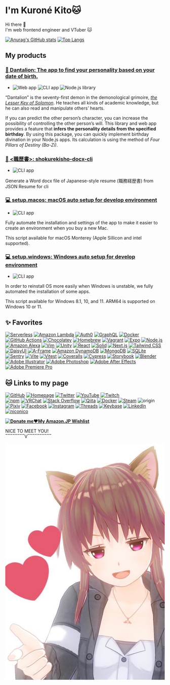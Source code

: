 # I'm **Kuroné Kito**🐱

Hi there 👋  
I'm web frontend engineer and VTuber 🐱

[![Anurag's GitHub stats](https://github-readme-stats.vercel.app/api?border_color=036&border_radius=28&count_private=true&include_all_commits=true&line_height=24&show_icons=true&theme=tokyonight&username=kurone-kito)](https://github.com/anuraghazra/github-readme-stats)
[![Top Langs](https://github-readme-stats.vercel.app/api/top-langs/?border_color=036&border_radius=28&card_width=445&count_private=true&exclude_repo=mic-test-for-oculus-quest&langs_count=8&layout=compact&show_icons=true&theme=tokyonight&username=kurone-kito)](https://github.com/anuraghazra/github-readme-stats)

## My products

### [**🦁 Dantalion**: The app to find your personality based on your date of birth.](https://kurone-kito.github.io/dantalion/)

- ![Web app](https://img.shields.io/badge/-Web_app-303)
  ![CLI app](https://img.shields.io/badge/-CLI_app-033)
  ![Node.js library](https://img.shields.io/badge/-Node.js_library-000)

“Dantalion” is the seventy-first demon in the demonological grimoire,
_[the Lesser Key of Solomon](https://en.wikipedia.org/wiki/The_Lesser_Key_of_Solomon)_.
He teaches all kinds of academic knowledge, but he can also read and
manipulate others’ hearts.

If you can predict the other person’s character, you can increase the
possibility of controlling the other person’s will.
This library and web app provides a feature that
**infers the personality details from the specified birthday**.
By using this package,
you can quickly implement birthday divination in your Node.js apps.
Its calculation is using the method of _Four Pillars of Destiny (Ba-Zi)_.

### [**📄 <職歴書>**: shokurekisho-docx-cli](https://github.com/kurone-kito/shokurekisho-docx-cli)

- ![CLI app](https://img.shields.io/badge/-CLI_app-033)

Generate a Word docx file of Japanese-style resume (職務経歴書) from JSON Resume for cli

### [**💻 setup.macos**: macOS auto setup for develop environment](https://github.com/kurone-kito/setup.macos)

- ![CLI app](https://img.shields.io/badge/-CLI_app-033)

Fully automate the installation and settings of the app to make it easier
to create an environment when you buy a new Mac.

This script available for macOS Monterey
(Apple Sillicon and intel supported).

### [**💻 setup.windows**: Windows auto setup for develop environment](https://github.com/kurone-kito/setup.windows)

- ![CLI app](https://img.shields.io/badge/-CLI_app-033)

In order to reinstall OS more easily when Windows is unstable,
we fully automated the installation of some apps.

This script available for Windows 8.1, 10, and 11.
ARM64 is supported on Windows 10 or 11.

## ✨ Favorites

[![Serverless](https://img.shields.io/badge/-Serverless-000?logo=serverless&logoSize=auto)](https://www.serverless.com/)
[![Amazon Lambda](https://img.shields.io/badge/-Lambda-000?logo=awslambda&logoSize=auto)](https://aws.amazon.com/dynamodb/)
[![Auth0](https://img.shields.io/badge/-Auth0-000?logo=auth0&logoSize=auto)](https://auth0.com/)
[![GraphQL](https://img.shields.io/badge/-GraphQL-000?logo=graphql&logoColor=E10098&logoSize=auto)](https://graphql.org/)
[![Docker](https://img.shields.io/badge/-Docker-000?logo=docker&logoSize=auto)](https://www.docker.com/)
[![GitHub Actions](https://img.shields.io/badge/-GitHub_Actions-000?logo=githubactions&logoSize=auto)](https://github.com/features/actions)
[![Chocolatey](https://img.shields.io/badge/-Chocolatey-000?logo=chocolatey&logoSize=auto)](https://chocolatey.org/)
[![Homebrew](https://img.shields.io/badge/-Homebrew-000?logo=homebrew&logoSize=auto)](https://brew.sh/)
[![Vagrant](https://img.shields.io/badge/-Vagrant-000?logo=vagrant&logoColor=1868F2&logoSize=auto)](https://www.vagrantup.com/)
[![Expo](https://img.shields.io/badge/-Expo-000?logo=expo&logoSize=auto)](https://expo.dev/)
[![Node.js](https://img.shields.io/badge/-Node.js-000?logo=nodedotjs&logoSize=auto)](https://nodejs.org/)
[![Amazon Alexa](https://img.shields.io/badge/-Amazon_Alexa-000?logo=amazonalexa&logoSize=auto)](https://developer.amazon.com/alexa)
[![Vim](https://img.shields.io/badge/-Vim-000?logo=vim&logoColor=019733&logoSize=auto)](https://www.vim.org/)
[![Unity](https://img.shields.io/badge/-Unity-000?logo=unity&logoSize=auto)](https://unity.com/)
[![React](https://img.shields.io/badge/-React-000?logo=React&logoSize=auto)](https://reactjs.org/)
[![Solid](https://img.shields.io/badge/-Solid-000?logo=Solid&logoSize=auto)](https://solidjs.com/)
[![Next.js](https://img.shields.io/badge/-Next.js-000?logo=nextdotjs&logoSize=auto)](https://nextjs.org/)
[![Tailwind CSS](https://img.shields.io/badge/-Tailwind_CSS-000?logo=tailwindcss&logoSize=auto)](https://tailwindcss.com/)
[![DaisyUI](https://img.shields.io/badge/-DaisyUI-000?logo=DaisyUI&logoSize=auto)](https://daisyui.com/)
[![A-Frame](https://img.shields.io/badge/-A--Frame-000?logo=aframe&logoSize=auto)](https://aframe.io/)
[![Amazon DynamoDB](https://img.shields.io/badge/-DynamoDB-000?logo=amazondynamodb&logoColor=4053D6&logoSize=auto)](https://aws.amazon.com/dynamodb/)
[![MongoDB](https://img.shields.io/badge/-MongoDB-000?logo=mongodb&logoSize=auto)](https://www.mongodb.com/)
[![SQLite](https://img.shields.io/badge/-SQLite-000?logo=sqlite&logoSize=auto)](https://www.sqlite.org/)
[![Sentry](https://img.shields.io/badge/-Sentry-000?logo=sentry&logoSize=auto)](https://sentry.io/)
[![Vite](https://img.shields.io/badge/-Vite-000?logo=Vite&logoSize=auto)](https://vite.dev/)
[![Vitest](https://img.shields.io/badge/-Vitest-000?logo=Vite&logoSize=auto)](https://vitest.dev/)
[![Coveralls](https://img.shields.io/badge/-Coveralls-000?logo=coveralls&logoSize=auto)](https://coveralls.io/)
[![Cypress](https://img.shields.io/badge/-Cypress-000?logo=cypress&logoSize=auto)](https://www.cypress.io/)
[![Storybook](https://img.shields.io/badge/-Storybook-000?logo=storybook&logoSize=auto)](https://storybook.js.org/)
[![Blender](https://img.shields.io/badge/-Blender-000?logo=blender&logoSize=auto)](https://www.blender.org/)
[![Adobe Illustrator](https://img.shields.io/badge/-Illustrator-000?logo=adobeillustrator&logoSize=auto)](https://www.adobe.com/products/illustrator.html)
[![Adobe Photoshop](https://img.shields.io/badge/-Photoshop-000?logo=adobephotoshop&logoSize=auto)](https://www.adobe.com/products/photoshop.html)
[![Adobe After Effects](https://img.shields.io/badge/-AfterEffects-000?logo=adobeaftereffects&logoSize=auto)](https://www.adobe.com/products/aftereffects.html)
[![Adobe Premiere Pro](https://img.shields.io/badge/-Premiere_Pro-000?logo=adobepremierepro&logoSize=auto)](https://www.adobe.com/products/premiere.html)

## 🐱 Links to my page

[![GitHub](https://img.shields.io/badge/-Here!_%F0%9F%90%B1-000?color=FFF&logo=github&logoColor=181717&logoSize=auto)](https://github.com/kurone-kito)
[![Homepage](https://img.shields.io/badge/-https%3A%2F%2Fkit.black%2F-000?labelColor=FFF&logo=netlify&logoSize=auto)](https://kit.black/)
[![Twitter](https://img.shields.io/badge/-%40kurone__kito-000?labelColor=CCC&logo=x&logoColor=333&logoSize=auto)](https://x.com/kurone_kito)
[![YouTube](https://img.shields.io/badge/-kurone__kito-000?labelColor=FFF&logo=youtube&logoColor=F00&logoSize=auto)](https://youtube.com/c/kuronekito)
[![Twitch](https://img.shields.io/badge/-kurone__kito-000?labelColor=FFF&logo=twitch&logoSize=auto)](https://www.twitch.tv/kurone_kito)  
[![npm](https://img.shields.io/badge/-%40kurone--kito-000?labelColor=FFF&logo=npm&logoColor=CC3534&logoSize=auto)](https://www.npmjs.com/~kurone-kito)
[![VRChat](https://img.shields.io/badge/-kurone--kito-000?labelColor=FFF&logo=VRChat&logoColor=000&logoSize=auto)](https://www.npmjs.com/~kurone-kito)
[![Stack Overflow](https://img.shields.io/badge/-kurone--kito-000?logo=stackoverflow&logoSize=auto)](https://stackoverflow.com/users/10965755/kurone-kito)
[![Qiita](https://img.shields.io/badge/-kurone--kito-000?logo=qiita&logoSize=auto)](https://qiita.com/kurone-kito)
[![Docker](https://img.shields.io/badge/-kuronekito-000?logo=docker&logoSize=auto)](https://hub.docker.com/u/kuronekito)
[![Steam](https://img.shields.io/badge/-kurone__kito-000?logo=steam&logoSize=auto)](https://steamcommunity.com/id/kurone_kito/)
![origin](https://img.shields.io/badge/-kito--kurone-000?logo=origin&logoSize=auto)
[![Pixiv](https://img.shields.io/badge/-kurone__kito-000?logo=pixiv&logoSize=auto)](https://www.pixiv.net/users/43011580)
[![Facebook](https://img.shields.io/badge/-kurone.kito-000?logo=facebook&logoSize=auto)](https://www.facebook.com/krone.kito/)
[![Instagram](https://img.shields.io/badge/-kurone__kito-000?logo=instagram&logoSize=auto)](https://www.instagram.com/kurone_kito/)
[![Threads](https://img.shields.io/badge/-kurone.kito-000?logo=threads&logoSize=auto)](https://www.threads.net/@kurone_kito)
[![Keybase](https://img.shields.io/badge/-kurone__kito-000?logo=keybase&logoSize=auto)](https://keybase.io/kurone_kito)
[![LinkedIn](https://img.shields.io/badge/-kurone--kito-000?logo=linkedin&logoColor=0A66C2&logoSize=auto)](https://www.linkedin.com/in/kurone-kito/)
[![niconico](https://img.shields.io/badge/-87247457-000?logo=niconico&logoColor=F3E8E5&logoSize=auto)](https://www.nicovideo.jp/user/87247457)

**[![Donate me❤️My Amazon.JP Wishlist](https://img.shields.io/badge/-%2ADonate_me%E2%9D%A4My_Amazon.JP_wishlist%2A-000?color=EAEDED&labelColor=232F3E&logo=amazon&logoSize=auto&style=for-the-badge)](https://www.amazon.co.jp/hz/wishlist/ls/27C22EN4MOBL8)**

NICE TO MEET YOU!  
‾‾‾‾‾‾‾‾V‾‾‾‾‾‾‾‾‾‾

![🐱](https://raw.githubusercontent.com/kurone-kito/kurone-kito/master/kito01.jpg)

<!--
**kurone-kito/kurone-kito** is a ✨ _special_ ✨ repository
because its `README.md` (this file) appears on your GitHub profile.

Here are some ideas to get you started:

- 🔭 I’m currently working on ...
- 🌱 I’m currently learning ...
- 👯 I’m looking to collaborate on ...
- 🤔 I’m looking for help with ...
- 💬 Ask me about ...
- 📫 How to reach me: ...
- 😄 Pronouns: ...
- ⚡ Fun fact: ...
-->
